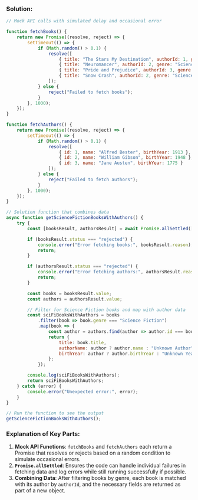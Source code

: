 ### Solution:

```javascript
// Mock API calls with simulated delay and occasional error

function fetchBooks() {
    return new Promise((resolve, reject) => {
        setTimeout(() => {
            if (Math.random() > 0.1) {
                resolve([
                    { title: "The Stars My Destination", authorId: 1, genre: "Science Fiction", quantity: 5 },
                    { title: "Neuromancer", authorId: 2, genre: "Science Fiction", quantity: 3 },
                    { title: "Pride and Prejudice", authorId: 3, genre: "Classic", quantity: 4 },
                    { title: "Snow Crash", authorId: 2, genre: "Science Fiction", quantity: 2 }
                ]);
            } else {
                reject("Failed to fetch books");
            }
        }, 1000);
    });
}

function fetchAuthors() {
    return new Promise((resolve, reject) => {
        setTimeout(() => {
            if (Math.random() > 0.1) {
                resolve([
                    { id: 1, name: "Alfred Bester", birthYear: 1913 },
                    { id: 2, name: "William Gibson", birthYear: 1948 },
                    { id: 3, name: "Jane Austen", birthYear: 1775 }
                ]);
            } else {
                reject("Failed to fetch authors");
            }
        }, 1000);
    });
}

// Solution function that combines data
async function getScienceFictionBooksWithAuthors() {
    try {
        const [booksResult, authorsResult] = await Promise.allSettled([fetchBooks(), fetchAuthors()]);

        if (booksResult.status === "rejected") {
            console.error("Error fetching books:", booksResult.reason);
            return;
        }

        if (authorsResult.status === "rejected") {
            console.error("Error fetching authors:", authorsResult.reason);
            return;
        }

        const books = booksResult.value;
        const authors = authorsResult.value;

        // Filter for Science Fiction books and map with author data
        const sciFiBooksWithAuthors = books
            .filter(book => book.genre === "Science Fiction")
            .map(book => {
                const author = authors.find(author => author.id === book.authorId);
                return {
                    title: book.title,
                    authorName: author ? author.name : "Unknown Author",
                    birthYear: author ? author.birthYear : "Unknown Year"
                };
            });

        console.log(sciFiBooksWithAuthors);
        return sciFiBooksWithAuthors;
    } catch (error) {
        console.error("Unexpected error:", error);
    }
}

// Run the function to see the output
getScienceFictionBooksWithAuthors();
```

### Explanation of Key Parts:
1. **Mock API Functions**: `fetchBooks` and `fetchAuthors` each return a Promise that resolves or rejects based on a random condition to simulate occasional errors.
2. **`Promise.allSettled`**: Ensures the code can handle individual failures in fetching data and log errors while still running successfully if possible.
3. **Combining Data**: After filtering books by genre, each book is matched with its author by `authorId`, and the necessary fields are returned as part of a new object.
